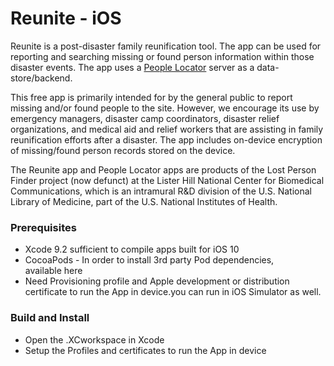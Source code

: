 # Reunite - iOS #

Reunite is a post-disaster family reunification tool. The app can be used for reporting and searching missing or found person information within those disaster events. The app uses a [People Locator](https://github.com/LostPersonFinder/people-locator) server as a data-store/backend.

This free app is primarily intended for by the general public to report missing and/or found people to the site. However, we encourage its use by emergency managers, disaster camp coordinators, disaster relief organizations, and medical aid and relief workers that are assisting in family reunification efforts after a disaster. The app includes on-device encryption of missing/found person records stored on the device. 

The Reunite app and People Locator apps are products of the Lost Person Finder project (now defunct) at the Lister Hill National Center for Biomedical Communications, which is an intramural R&D division of the U.S. National Library of Medicine, part of the U.S. National Institutes of Health.

### Prerequisites ###
- Xcode 9.2 sufficient to compile apps built for iOS 10  
- CocoaPods - In order to install 3rd party Pod dependencies, available here  
- Need Provisioning profile and Apple development or distribution certificate to run the App in device.you can run in iOS Simulator as well.  

### Build and Install ###
- Open the .XCworkspace in Xcode
- Setup the Profiles and certificates to run the App in device